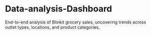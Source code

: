 # Data-analysis-Dashboard
End-to-end analysis of Blinkit grocery sales, uncovering trends across outlet types, locations, and product categories.
